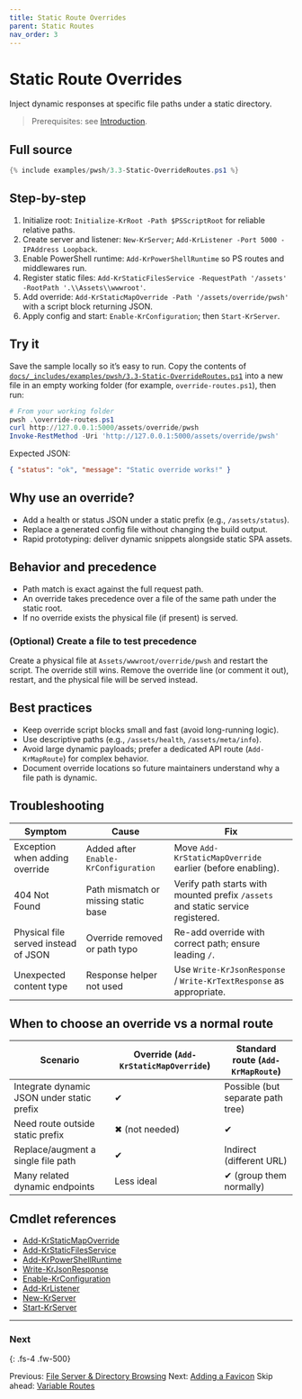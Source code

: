 ```yaml
---
title: Static Route Overrides
parent: Static Routes
nav_order: 3
---
```


# Static Route Overrides

Inject dynamic responses at specific file paths under a static directory.

> Prerequisites: see [Introduction][Introduction].

## Full source

```powershell
{% include examples/pwsh/3.3-Static-OverrideRoutes.ps1 %}
```

## Step-by-step

1. Initialize root: `Initialize-KrRoot -Path $PSScriptRoot` for reliable relative paths.
2. Create server and listener: `New-KrServer`; `Add-KrListener -Port 5000 -IPAddress Loopback`.
3. Enable PowerShell runtime: `Add-KrPowerShellRuntime` so PS routes and middlewares run.
4. Register static files: `Add-KrStaticFilesService -RequestPath '/assets' -RootPath '.\\Assets\\wwwroot'`.
5. Add override: `Add-KrStaticMapOverride -Path '/assets/override/pwsh'` with a script block returning JSON.
6. Apply config and start: `Enable-KrConfiguration`; then `Start-KrServer`.

## Try it

Save the sample locally so it’s easy to run. Copy the contents of
[`docs/_includes/examples/pwsh/3.3-Static-OverrideRoutes.ps1`](/_includes/examples/pwsh/3.3-Static-OverrideRoutes.ps1)
into a new file in an empty working folder (for example, `override-routes.ps1`), then run:

```powershell
# From your working folder
pwsh .\override-routes.ps1
curl http://127.0.0.1:5000/assets/override/pwsh
Invoke-RestMethod -Uri 'http://127.0.0.1:5000/assets/override/pwsh'
```

Expected JSON:

```json
{ "status": "ok", "message": "Static override works!" }
```

## Why use an override?

- Add a health or status JSON under a static prefix (e.g., `/assets/status`).
- Replace a generated config file without changing the build output.
- Rapid prototyping: deliver dynamic snippets alongside static SPA assets.

## Behavior and precedence

- Path match is exact against the full request path.
- An override takes precedence over a file of the same path under the static root.
- If no override exists the physical file (if present) is served.

### (Optional) Create a file to test precedence

Create a physical file at `Assets/wwwroot/override/pwsh` and restart the script. The override still wins.
Remove the override line (or comment it out), restart, and the physical file will be served instead.

## Best practices

- Keep override script blocks small and fast (avoid long-running logic).
- Use descriptive paths (e.g., `/assets/health`, `/assets/meta/info`).
- Avoid large dynamic payloads; prefer a dedicated API route (`Add-KrMapRoute`) for complex behavior.
- Document override locations so future maintainers understand why a file path is dynamic.

## Troubleshooting

| Symptom                              | Cause                                | Fix                                                                             |
|--------------------------------------|--------------------------------------|---------------------------------------------------------------------------------|
| Exception when adding override       | Added after `Enable-KrConfiguration` | Move `Add-KrStaticMapOverride` earlier (before enabling).                       |
| 404 Not Found                        | Path mismatch or missing static base | Verify path starts with mounted prefix `/assets` and static service registered. |
| Physical file served instead of JSON | Override removed or path typo        | Re-add override with correct path; ensure leading `/`.                          |
| Unexpected content type              | Response helper not used             | Use `Write-KrJsonResponse` / `Write-KrTextResponse` as appropriate.             |

## When to choose an override vs a normal route

| Scenario                                   | Override (`Add-KrStaticMapOverride`) | Standard route (`Add-KrMapRoute`) |
|--------------------------------------------|--------------------------------------|-----------------------------------|
| Integrate dynamic JSON under static prefix | ✔                                    | Possible (but separate path tree) |
| Need route outside static prefix           | ✖ (not needed)                       | ✔                                 |
| Replace/augment a single file path         | ✔                                    | Indirect (different URL)          |
| Many related dynamic endpoints             | Less ideal                           | ✔ (group them normally)           |

## Cmdlet references

- [Add-KrStaticMapOverride][Add-KrStaticMapOverride]
- [Add-KrStaticFilesService][Add-KrStaticFilesService]
- [Add-KrPowerShellRuntime][Add-KrPowerShellRuntime]
- [Write-KrJsonResponse][Write-KrJsonResponse]
- [Enable-KrConfiguration][Enable-KrConfiguration]
- [Add-KrListener][Add-KrListener]
- [New-KrServer][New-KrServer]
- [Start-KrServer][Start-KrServer]

---

### Next

{: .fs-4 .fw-500}

Previous: [File Server & Directory Browsing](./2.File-Server)
Next: [Adding a Favicon](./4.Favicon)
Skip ahead: [Variable Routes](../4.variable/index)

[Add-KrStaticMapOverride]: /pwsh/cmdlets/Add-KrStaticMapOverride
[Add-KrStaticFilesService]: /pwsh/cmdlets/Add-KrStaticFilesService
[Add-KrPowerShellRuntime]: /pwsh/cmdlets/Add-KrPowerShellRuntime
[Write-KrJsonResponse]: /pwsh/cmdlets/Write-KrJsonResponse
[Enable-KrConfiguration]: /pwsh/cmdlets/Enable-KrConfiguration
[Add-KrListener]: /pwsh/cmdlets/Add-KrListener
[New-KrServer]: /pwsh/cmdlets/New-KrServer
[Start-KrServer]: /pwsh/cmdlets/Start-KrServer
[Introduction]: ../1.introduction/index#prerequisites
